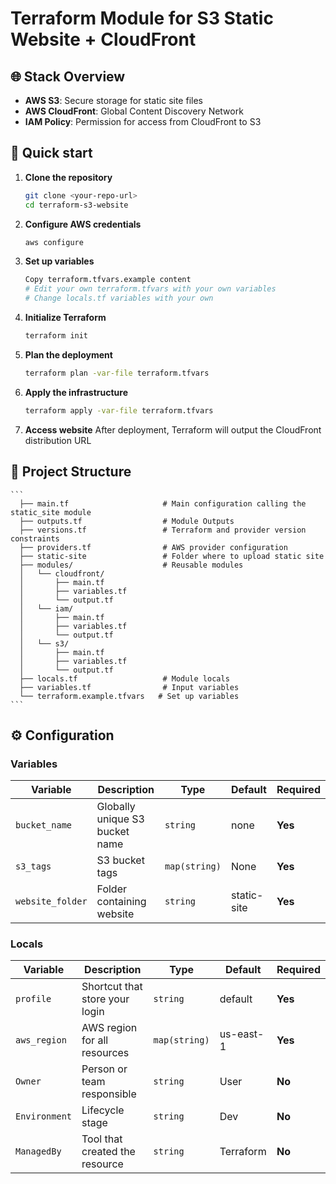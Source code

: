 # Terraform Module for S3 Static Website + CloudFront

## 🌐 Stack Overview

* **AWS S3**: Secure storage for static site files
* **AWS CloudFront**: Global Content Discovery Network
* **IAM Policy**: Permission for access from CloudFront to S3

## 🚀 Quick start

1. **Clone the repository**

    ```bash
    git clone <your-repo-url>
    cd terraform-s3-website
    ```

2. **Configure AWS credentials**

   ```bash
   aws configure
   ```

3. **Set up variables**

   ```bash
   Copy terraform.tfvars.example content
   # Edit your own terraform.tfvars with your own variables
   # Change locals.tf variables with your own
   ```

4. **Initialize Terraform**

   ```bash
   terraform init
   ```

5. **Plan the deployment**

   ```bash
   terraform plan -var-file terraform.tfvars
   ```

6. **Apply the infrastructure**

   ```bash
   terraform apply -var-file terraform.tfvars
   ```

7. **Access website**
    After deployment, Terraform will output the CloudFront distribution URL

## 📁 Project Structure

    ```
      ├── main.tf                     # Main configuration calling the static_site module
      ├── outputs.tf                  # Module Outputs
      ├── versions.tf                 # Terraform and provider version constraints
      ├── providers.tf                # AWS provider configuration
      ├── static-site                 # Folder where to upload static site
      ├── modules/                    # Reusable modules
      │   └── cloudfront/            
      │       ├── main.tf
      │       ├── variables.tf
      │       └── output.tf     
      │   └── iam/ 
      │       ├── main.tf
      │       ├── variables.tf
      │       └── output.tf          
      │   └── s3/ 
      │       ├── main.tf
      │       ├── variables.tf
      │       └── output.tf    
      ├── locals.tf                   # Module locals
      ├── variables.tf                # Input variables
      └── terraform.example.tfvars   # Set up variables
    ```

## ⚙️ Configuration

### Variables

| Variable     | Description                  | Type     | Default     | Required |
| ------------ | ---------------------------- | -------- | ----------- | -------- |
| `bucket_name` | Globally unique S3 bucket name | `string` | none | **Yes** |
| `s3_tags` | S3 bucket tags | `map(string)` | None | **Yes** |
| `website_folder` | Folder containing website | `string` | static-site | **Yes** |

### Locals

| Variable     | Description                  | Type     | Default     | Required |
| ------------ | ---------------------------- | -------- | ----------- | -------- |
| `profile` | Shortcut that store your login | `string` | default | **Yes** |
| `aws_region` | AWS region for all resources | `map(string)` | us-east-1 | **Yes** |
| `Owner` | Person or team responsible | `string` | User | **No** |
| `Environment` | Lifecycle stage | `string` | Dev | **No** |
| `ManagedBy` | Tool that created the resource | `string` | Terraform | **No** |
